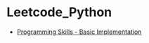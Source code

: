 # Leetcode_Python

- [Programming Skills - Basic Implementation](https://github.com/AngryDataGirl/Leetcode_Python/blob/main/Programming%20Skills%20-%20Basic%20Implementation.md)
